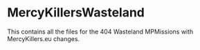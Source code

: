 MercyKillersWasteland
=====================

This contains all the files for the 404 Wasteland MPMissions with MercyKillers.eu changes.
